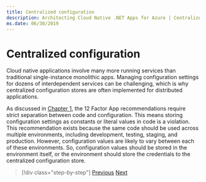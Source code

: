 ```yaml
---
title: Centralized configuration
description: Architecting Cloud Native .NET Apps for Azure | Centralized Configuration
ms.date: 06/30/2019
---
```

# Centralized configuration

Cloud native applications involve many more running services than traditional single-instance monolithic apps. Managing configuration settings for dozens of interdependent services can be challenging, which is why centralized configuration stores are often implemented for distributed applications.

As discussed in [Chapter 1](introduction.md), the 12 Factor App recommendations require strict separation between code and configuration. This means storing configuration settings as constants or literal values in code is a violation. This recommendation exists because the same code should be used across multiple environments, including development, testing, staging, and production. However, configuration values are likely to vary between each of these environments. So, configuration values should be stored in the environment itself, or the environment should store the credentials to the centralized configuration store.

>[!div class="step-by-step"]
>[Previous](host-eshoponcontainers-application.md)
>[Next](communication-patterns.md) <!-- Next Chapter -->
